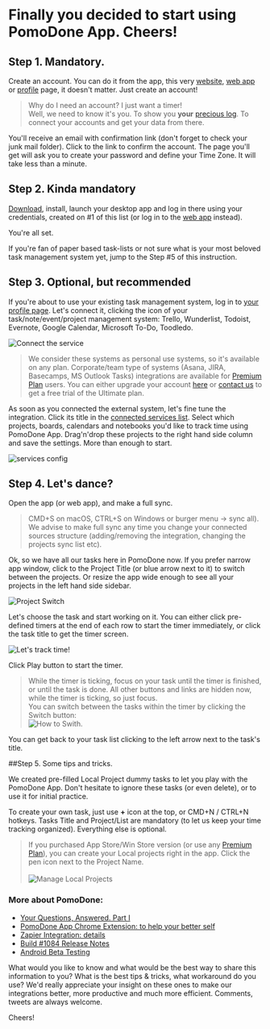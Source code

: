 # Finally you decided to start using PomoDone App. Cheers!
## Step 1. Mandatory. 

Create an account. You can do it from the app, this very [website](https://pomodoneapp.com), [web app](https://app.pomodoneapp.com) or [profile](https://my.pomodoneapp.com) page, it doesn't matter. Just create an account! 

>Why do I need an account? I just want a timer!<br>Well, we need to know it's you. To show you **your** [precious log](https://my.pomodoneapp.com/log/). To connect your accounts and get your data from there. 


You'll receive an email with confirmation link (don't forget to check your junk mail folder). Click to the link to confirm the account. The page you'll get will ask you to create your password and define your Time Zone. It will take less than a minute. 


## Step 2. Kinda mandatory 

[Download](https://pomodoneapp.com/download-pomodone-app.html), install, launch your desktop app and log in there using your credentials, created on #1 of this list (or log in to the [web app](https://app.pomodoneapp.com) instead). 

You're all set. 

If you're fan of paper based task-lists or not sure what is your most beloved task management system yet, jump to the Step #5 of this instruction. 

## Step 3. Optional, but recommended 

If you're about to use your existing task management system, log in to [your profile page](https://my.pomodoneapp.com/). Let's connect it, clicking the icon of your task/note/event/project management system: Trello, Wunderlist, Todoist, Evernote, Google Calendar, Microsoft To-Do, Toodledo. 

![Connect the service](https://pomodoneapp.com/assets/images/blog/PD-connect-the-services.png) 

> We consider these systems as personal use systems, so it's available on any plan. Corporate/team type of systems (Asana, JIRA, Basecamps, MS Outlook Tasks) integrations are available for [Premium Plan](https://pomodoneapp.com/pricing-2017.html) users. You can either upgrade your account [here](https://pomodoneapp.com/pricing-2017.html) or [contact us](https://pomodoneapp.com/feedback.html) to get a free trial of the Ultimate plan. 


As soon as you connected the external system, let's fine tune the integration. Click its title in the [connected services list](https://my.pomodoneapp.com/account/). 
Select which projects, boards, calendars and notebooks you'd like to track time using PomoDone App. Drag'n'drop these projects to the right hand side column and save the settings. More than enough to start. 

![services config](https://pomodoneapp.com/assets/images/mail/connect-1.gif) 

## Step 4. Let's dance? 

Open the app (or web app), and make a full sync. 
>CMD+S on macOS, CTRL+S on Windows or burger menu &rarr; sync all).<br>We advise to make full sync any time you change your connected sources structure (adding/removing the integration, changing the projects sync list etc). 

Ok, so we have all our tasks here in PomoDone now. If you prefer narrow app window, click to the Project Title (or blue arrow next to it) to switch between the projects. Or resize the app wide enough to see all your projects in the left hand side sidebar. 

![Project Switch](https://pomodoneapp.com/assets/images/blog/pd-projects-switch.png) 


Let's choose the task and start working on it. You can either click pre-defined timers at the end of each row to start the timer immediately, or click the task title to get the timer screen. 

![Let's track time!](https://pomodoneapp.com/assets/images/blog/pd-screens-start.png) 

Click Play button to start the timer. 

>While the timer is ticking, focus on your task until the timer is finished, or until the task is done. All other buttons and links are hidden now, while the timer is ticking, so just focus.<br>You can switch between the tasks within the timer by clicking the Switch button:<br>![How to Swith](https://pomodoneapp.com/assets/images/blog/PD-switch-on-timer.png). 


You can get back to your task list clicking to the left arrow next to the task's title. 

##Step 5. Some tips and tricks. 

We created pre-filled Local Project dummy tasks to let you play with the PomoDone App. Don't hesitate to ignore these tasks (or even delete), or to use it for initial practice. 

To create your own task, just use **+** icon at the top, or CMD+N / CTRL+N hotkeys. Tasks Title and Project/List are mandatory (to let us keep your time tracking organized). Everything else is optional. 

>If you purchased App Store/Win Store version (or use any [Premium Plan](https://pomodoneapp.com/pricing-2017.html)), you can create your Local projects right in the app. Click the pen icon next to the Project Name.<br><br>![Manage Local Projects](https://pomodoneapp.com/assets/images/blog/PD-manage-local-projects.png) 

### More about PomoDone: 

- [Your Questions, Answered. Part I](/[[~76]]) 
- [PomoDone App Chrome Extension: to help your better self](/[[~75]]) 
- [Zapier Integration: details](/[[~54]]) 
- [Build #1084 Release Notes](/[[~72]]) 
- [Android Beta Testing](/[[~58]]) 

What would you like to know and what would be the best way to share this information to you? What is the best tips & tricks, what workaround do you use? We'd really appreciate your insight on these ones to make our integrations better, more productive and much more efficient. Comments, tweets are always welcome. 

Cheers! 
